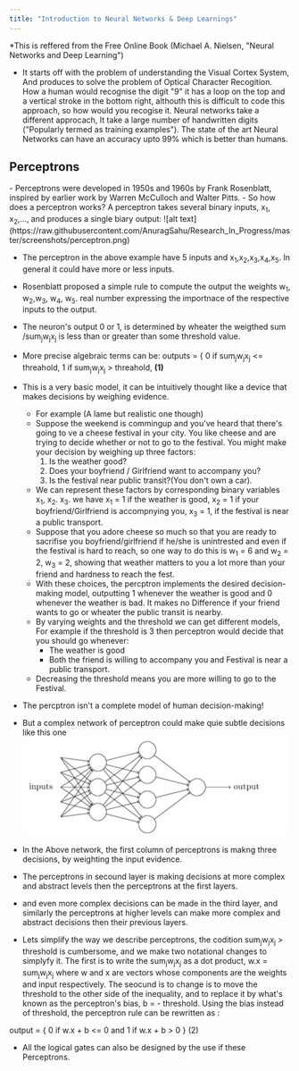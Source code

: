 ```yaml
---
title: "Introduction to Neural Networks & Deep Learnings"
---
```


*This is reffered from the Free Online Book (Michael A. Nielsen, "Neural Networks and Deep Learning")
- It starts off with the problem of understanding the Visual Cortex System, And produces to solve the problem of Optical Character Recogition. How a human would recognise the digit "9" it has a loop on the top and a vertical stroke in the bottom right, althouth this is difficult to code this approach, so how would you recogise it. Neural networks take a different approcach, It take a large number of handwritten digits ("Popularly termed as training examples"). The state of the art Neural Networks can have an accuracy upto 99% which is better than humans.

<h2> Perceptrons </h2>
- Perceptrons were developed in 1950s and 1960s by Frank Rosenblatt, inspired by earlier work by Warren McCulloch and Walter Pitts.
- So how does a perceptron works? A perceptron takes several binary inputs, x<sub>1</sub>, x<sub>2</sub>,..., and produces a single biary output:
![alt text](https://raw.githubusercontent.com/AnuragSahu/Research_In_Progress/master/screenshots/perceptron.png)

- The perceptron in the above example have 5 inputs and x<sub>1</sub>,x<sub>2</sub>,x<sub>3</sub>,x<sub>4</sub>,x<sub>5</sub>. In general it could have more or less inputs.
- Rosenblatt proposed a simple rule to compute the output the weights w<sub>1</sub>, w<sub>2</sub>,w<sub>3</sub>, w<sub>4</sub>, w<sub>5</sub>. real number expressing the importnace of the respective inputs to the output.
- The neuron's output 0 or 1, is determined by wheater the weigthed sum /sum<sub>j</sub>w<sub>j</sub>x<sub>j</sub> is less than or greater than some threshold value.

- More precise algebraic terms can be:
 outputs = { 0 if sum<sub>j</sub>w<sub>j</sub>x<sub>j</sub> <= threahold, 1 if sum<sub>j</sub>w<sub>j</sub>x<sub>j</sub> > threahold,  <b>(1)</b>

- This is a very basic model, it can be intuitively thought like a device that makes decisions by weighing evidence.
	- For example (A lame but realistic one though)
	- Suppose the weekend is commingup and you've heard that there's going to ve a cheese festival in your city. You like cheese and are trying to decide whether or not to go to the festival. You might make your decision by weighing up three factors:
		1. Is the weather good?
		2. Does your boyfriend / Girlfriend want to accompany you?
		3. Is the festival near public transit?(You don't own a car).
	- We can represent these factors by corresponding binary variables x<sub>1</sub>, x<sub>2</sub>. x<sub>3</sub>. we have x<sub>1</sub> = 1 if the weather is good, x<sub>2</sub> = 1 if your boyfriend/Girlfriend is accompnying you, x<sub>3</sub> = 1, if the festival is near a public transport.
	- Suppose that you adore cheese so much so that you are ready to sacrifise you boyfriend/girlfriend if he/she is unintrested and even if the festival is hard to reach, so one way to do this is w<sub>1</sub> = 6 and w<sub>2</sub> = 2, w<sub>3</sub> = 2, showing that weather matters to you a lot more than your friend and hardness to reach the fest.
	- With these choices, the percptron implements the desired decision-making model, outputting 1 whenever the weather is good and 0 whenever the weather is bad. It makes no Difference if your friend wants to go or wheater the public transit is nearby.
	- By varying weights and the threshold we can get different models, For example if the threshold is 3 then perceptron would decide that you should go whenever:
		- The weather is good 
		- Both the friend is willing to accompany you and Festival is near a public transport.
	- Decreasing the threshold means you are more willing to go to the Festival.
- The percptron isn't a complete model of human decision-making! 
- But a complex network of perceptron could make quie subtle decisions like this one 
![alt text](https://raw.githubusercontent.com/AnuragSahu/Research_In_Progress/master/screenshots/complexNN.png)
- In the Above network, the first column of perceptrons is makng three decisions, by weighting the input evidence.
- The perceptrons in secound layer is making decisions at more complex and abstract levels then the perceptrons at the first layers.
- and even more complex decisions can be made in the third layer, and similarly the perceptrons at higher levels can make more complex and abstract decisions then their previous layers.

- Lets simplify the way we describe perceptrons, the codition  sum<sub>j</sub>w<sub>j</sub>x<sub>j</sub> > threshold is cumbersome, and we make two notational changes to simplyfy it. The first is to write the sum<sub>j</sub>w<sub>j</sub>x<sub>j</sub> as a dot product, w.x = sum<sub>j</sub>w<sub>j</sub>x<sub>j</sub> where w and x are vectors whose components are the weights and input respectively. The seocund is to change is to move the threshold to the other side of the inequality, and to replace it by what's known as the perceptron's bias, b = - threshold. Using the bias instead of threshold, the perceptron rule can be rewritten as :

output = { 0 if w.x + b <= 0 and 1 if  w.x + b > 0 } (2)
 - All the logical gates can also be designed by the use if these Perceptrons.